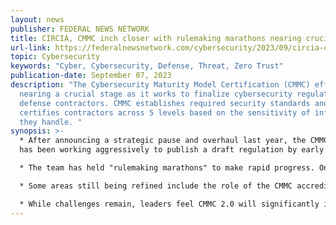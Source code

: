 ```yaml
---
layout: news
publisher: FEDERAL NEWS NETWORK
title: CIRCIA, CMMC inch closer with rulemaking marathons nearing crucial stage
url-link: https://federalnewsnetwork.com/cybersecurity/2023/09/circia-cmmc-inch-closer-with-rulemaking-marathons-nearing-crucial-stage/
topic: Cybersecurity
keywords: "Cyber, Cybersecurity, Defense, Threat, Zero Trust"
publication-date: September 07, 2023
description: "The Cybersecurity Maturity Model Certification (CMMC) effort is
  nearing a crucial stage as it works to finalize cybersecurity regulations for
  defense contractors. CMMC establishes required security standards and
  certifies contractors across 5 levels based on the sensitivity of information
  they handle. "
synopsis: >-
  * After announcing a strategic pause and overhaul last year, the CMMC program
  has been working aggressively to publish a draft regulation by early 2023.

  * The team has held "rulemaking marathons" to make rapid progress. Once published, industry will have opportunities to offer feedback during the rulemaking process before finalization.

  * Some areas still being refined include the role of the CMMC accreditation body and ensuring reciprocity across vendors.

  * While challenges remain, leaders feel CMMC 2.0 will significantly improve cyber hygiene across the 300,000 member defense industrial base when implemented. A mature CMMC ecosystem is critical to safeguarding sensitive data and weapons systems.
---
```

